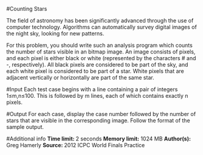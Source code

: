 #Counting Stars

The field of astronomy has been significantly advanced through the use of computer technology. Algorithms can automatically survey digital images of the night sky, looking for new patterns.

For this problem, you should write such an analysis program which counts the number of stars visible in an bitmap image. An image consists of pixels, and each pixel is either black or white (represented by the characters # and -, respectively). All black pixels are considered to be part of the sky, and each white pixel is considered to be part of a star. White pixels that are adjacent vertically or horizontally are part of the same star.

#Input
Each test case begins with a line containing a pair of integers 1≤m,n≤100. This is followed by m lines, each of which contains exactly n pixels.

#Output
For each case, display the case number followed by the number of stars that are visible in the corresponding image. Follow the format of the sample output.


#Additional info
<b>Time limit: </b> 2 seconds
<b>Memory limit:</b> 1024 MB
<b>Author(s): </b> Greg Hamerly
<b>Source: </b> 2012 ICPC World Finals Practice
